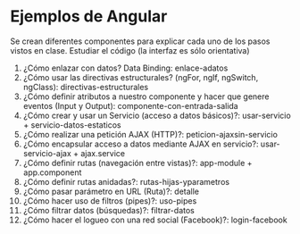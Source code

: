 # Ejemplos de Angular
Se crean diferentes componentes para explicar cada uno de los pasos vistos en clase. Estudiar el código (la interfaz es sólo orientativa)

1. ¿Cómo enlazar con datos? Data Binding: enlace-adatos
2. ¿Cómo usar las directivas estructurales? (ngFor, ngIf, ngSwitch, ngClass): directivas-estructurales
3. ¿Cómo definir atributos a nuestro componente y hacer que genere eventos (Input y Output): componente-con-entrada-salida
4. ¿Cómo crear y usar un Servicio (acceso a datos básicos)?: usar-servicio + servicio-datos-estaticos
5. ¿Cómo realizar una petición AJAX (HTTP)?: peticion-ajaxsin-servicio
6. ¿Cómo encapsular acceso a datos mediante AJAX en servicio?: usar-servicio-ajax + ajax.service
7. ¿Cómo definir rutas (navegación entre vistas)?: app-module + app.component
8. ¿Cómo definir rutas anidadas?: rutas-hijas-yparametros
9. ¿Cómo pasar parámetro en URL (Ruta)?: detalle
10. ¿Cómo hacer uso de filtros (pipes)?: uso-pipes
11. ¿Cómo filtrar datos (búsquedas)?: filtrar-datos
12. ¿Cómo hacer el logueo con una red social (Facebook)?: login-facebook

